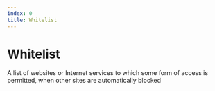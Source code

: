 ```yaml
---
index: 0
title: Whitelist
---
```

# Whitelist

A list of websites or Internet services to which some form of access is permitted, when other sites are automatically blocked